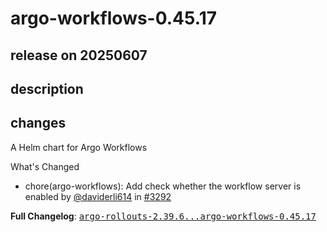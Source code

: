 # argo-workflows-0.45.17

## release on 20250607

## description

## changes

A Helm chart for Argo Workflows

What's Changed

* chore(argo-workflows): Add check whether the workflow server is enabled by <a class="user-mention notranslate" data-hovercard-type="user" data-hovercard-url="/users/daviderli614/hovercard" data-octo-click="hovercard-link-click" data-octo-dimensions="link_type:self" href="https://github.com/daviderli614">@daviderli614</a> in <a class="issue-link js-issue-link" data-error-text="Failed to load title" data-id="3046107163" data-permission-text="Title is private" data-url="https://github.com/argoproj/argo-helm/issues/3292" data-hovercard-type="pull_request" data-hovercard-url="/argoproj/argo-helm/pull/3292/hovercard" href="https://github.com/argoproj/argo-helm/pull/3292">#3292</a>

<strong>Full Changelog</strong>: <a class="commit-link" href="https://github.com/argoproj/argo-helm/compare/argo-rollouts-2.39.6...argo-workflows-0.45.17"><tt>argo-rollouts-2.39.6...argo-workflows-0.45.17</tt></a>

